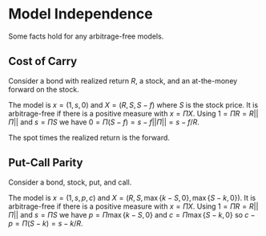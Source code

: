 # Model Independence

Some facts hold for any arbitrage-free models.

## Cost of Carry

Consider a bond with realized return $R$, a stock, and an at-the-money forward on the stock.

The model is $x = (1, s, 0)$ and $X = (R, S, S - f)$ where $S$ is the stock price.
It is arbitrage-free if there is a positive measure with $x = \Pi X$.
Using $1 = \Pi R = R||\Pi||$ and $s = \Pi S$ we have
$0 = \Pi (S - f) = s - f||\Pi|| = s - f/R$. 

The spot times the realized return is the forward.

## Put-Call Parity

Consider a bond, stock, put, and call.

The model is $x = (1, s, p, c)$ and $X = (R, S, \max\{k - S, 0\}, \max\{S - k, 0\})$.
It is arbitrage-free if there is a positive measure with $x = \Pi X$.
Using $1 = \Pi R = R||\Pi||$ and $s = \Pi S$ we have
$p = \Pi\max\{k - S, 0\}$ and $c = \Pi\max\{S - k, 0\}$ so
$c - p = \Pi (S - k) = s - k/R$.
